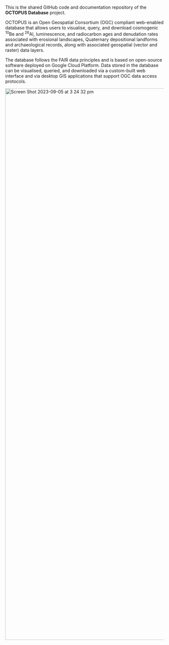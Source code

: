 This is the shared GitHub code and documentation repository of the <strong>OCTOPUS Database</strong> project.

OCTOPUS is an Open Geospatial Consortium (OGC) compliant web-enabled database that allows users to visualise, query, and download cosmogenic <sup>10</sup>Be and <sup>26</sup>Al, luminescence, and radiocarbon ages and denudation rates associated with erosional landscapes, Quaternary depositional landforms and archaeological records, along with associated geospatial (vector and raster) data layers.

The database follows the FAIR data principles and is based on open-source software deployed on Google Cloud Platform. Data stored in the database can be visualised, queried, and downloaded via a custom-built web interface and via desktop GIS applications that support OGC data access protocols.


<img width="1750" alt="Screen Shot 2023-09-05 at 3 24 32 pm" src="https://github.com/octopus-db/.github/assets/21254372/4cf57209-84bb-4290-bfb9-15ef9d310a9a">
